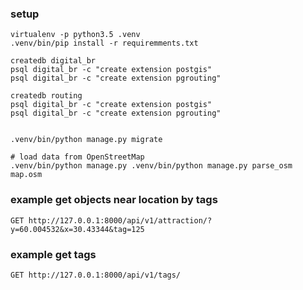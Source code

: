 ### setup
```
virtualenv -p python3.5 .venv
.venv/bin/pip install -r requiremments.txt

createdb digital_br
psql digital_br -c "create extension postgis"
psql digital_br -c "create extension pgrouting"

createdb routing
psql digital_br -c "create extension postgis"
psql digital_br -c "create extension pgrouting"


.venv/bin/python manage.py migrate

# load data from OpenStreetMap
.venv/bin/python manage.py .venv/bin/python manage.py parse_osm map.osm
```

### example get objects near location by tags

```
GET http://127.0.0.1:8000/api/v1/attraction/?y=60.004532&x=30.43344&tag=125
```

### example get tags

```
GET http://127.0.0.1:8000/api/v1/tags/
```
